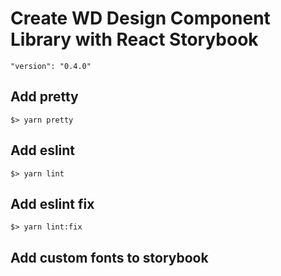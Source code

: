 # Create WD Design Component Library with React Storybook

```
"version": "0.4.0"
```

## Add pretty

```
$> yarn pretty
```

## Add eslint

```
$> yarn lint
```

## Add eslint fix

```
$> yarn lint:fix
```

## Add custom fonts to storybook
